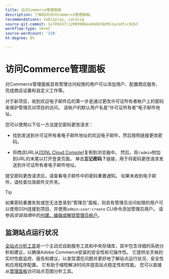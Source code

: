 ```yaml
---
title: 访问Commerce管理面板
description: 了解如何访问Commerce管理面板。
recommendations: noDisplay, catalog
source-git-commit: 1e789247c12009908eabb6039d951acbdfcc9263
workflow-type: tm+mt
source-wordcount: '310'
ht-degree: 0%

---
```


# 访问Commerce管理面板

对Commerce管理面板具有管理访问权限的用户可以添加用户、配置商店服务、完成商店设置和自定义工作等。

对于新项目，收到欢迎电子邮件后的第一步是通过更改许可证所有者帐户上的密码来保护管理员对项目的访问。 该帐户的默认用户名是“许可证所有者”电子邮件地址。

您可以使用以下任一方法提交密码更改请求：

- 找到发送到许可证所有者电子邮件地址的欢迎电子邮件，然后按照链接更改密码。

- 将商店URL从[[!DNL Cloud Console]](../cloud-guide/project/overview.md)复制到浏览器中。 然后，将`/admin`附加到URL的末尾以打开登录页面。 单击&#x200B;**忘记密码？**&#x200B;链接，用于将密码更改请求发送到许可证所有者电子邮件地址。

提交密码更改请求后，请查看电子邮件中的密码重置通知。 如果未收到电子邮件，请检查垃圾邮件文件夹。

>[!TIP]
>
>如果密码重置失败或您无法登录到“管理员”面板，则具有管理员访问权限的用户可以使用SSH连接到项目，并使用`admin:user:create` CLI命令添加管理员用户。 请参阅&#x200B;_安装指南_&#x200B;中的[创建、编辑或解锁管理员帐户](https://experienceleague.adobe.com/docs/commerce-operations/installation-guide/tutorials/admin.html?lang=zh-Hans)。

## 监测站点运行状况

[全站点分析工具](https://experienceleague.adobe.com/zh-hans/docs/commerce-operations/tools/site-wide-analysis-tool/intro)是一个主动式自助服务工具和中央存储库，其中包含详细的系统分析和建议，以确保Adobe Commerce安装的安全性和可操作性。 它提供全天候的实时性能监控、报告和建议，以发现潜在问题并更好地了解站点运行状况、安全性和应用程序配置。 它有助于缩短解决时间并提高站点稳定性和性能。 您可以直接从[管理面板](https://experienceleague.adobe.com/zh-hans/docs/commerce-operations/tools/site-wide-analysis-tool/access#option-2-logging-in-to-your-site-wide-analysis-tool-dashboard-from-your-stores-admin-panel)访问站点范围分析工具。
